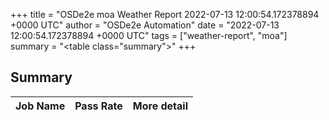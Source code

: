 +++
title = "OSDe2e moa Weather Report 2022-07-13 12:00:54.172378894 +0000 UTC"
author = "OSDe2e Automation"
date = "2022-07-13 12:00:54.172378894 +0000 UTC"
tags = ["weather-report", "moa"]
summary = "<table class=\"summary\"></table>"
+++
## Summary

| Job Name | Pass Rate | More detail |
|----------|-----------|-------------|




